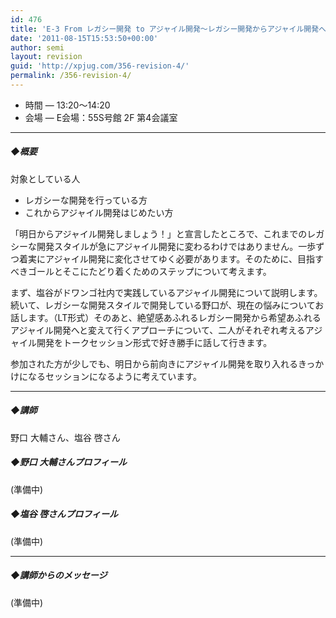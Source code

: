```yaml
---
id: 476
title: 'E-3 From レガシー開発 to アジャイル開発～レガシー開発からアジャイル開発へ～【発表】'
date: '2011-08-15T15:53:50+00:00'
author: semi
layout: revision
guid: 'http://xpjug.com/356-revision-4/'
permalink: /356-revision-4/
---
```


- 時間 — 13:20～14:20
- 会場 — E会場：55S号館 2F 第4会議室

---

##### ◆概要

対象としている人

- レガシーな開発を行っている方
- これからアジャイル開発はじめたい方

「明日からアジャイル開発しましょう！」と宣言したところで、これまでのレガシーな開発スタイルが急にアジャイル開発に変わるわけではありません。一歩ずつ着実にアジャイル開発に変化させてゆく必要があります。そのために、目指すべきゴールとそこにたどり着くためのステップについて考えます。

まず、塩谷がドワンゴ社内で実践しているアジャイル開発について説明します。続いて、レガシーな開発スタイルで開発している野口が、現在の悩みについてお話します。（LT形式）そのあと、絶望感あふれるレガシー開発から希望あふれるアジャイル開発へと変えて行くアプローチについて、二人がそれぞれ考えるアジャイル開発をトークセッション形式で好き勝手に話して行きます。

参加された方が少しでも、明日から前向きにアジャイル開発を取り入れるきっかけになるセッションになるように考えています。

---

##### ◆講師

野口 大輔さん、塩谷 啓さん

##### ◆野口 大輔さんプロフィール

(準備中)

##### ◆塩谷 啓さんプロフィール

(準備中)

---

##### ◆講師からのメッセージ

(準備中)